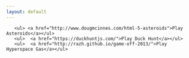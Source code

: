 ```yaml
---
layout: default
---
```

 <html>
 <body>
    
       <ul> <a href="http://www.dougmcinnes.com/html-5-asteroids">Play Asteroids</a></ul>
       <ul>  <a href="https://duckhuntjs.com/">Play Duck Hunt</a></ul>
       <ul>  <a href="http://razh.github.io/game-off-2013/">Play Hyperspace Gas</a></ul>
</body>
</html>
